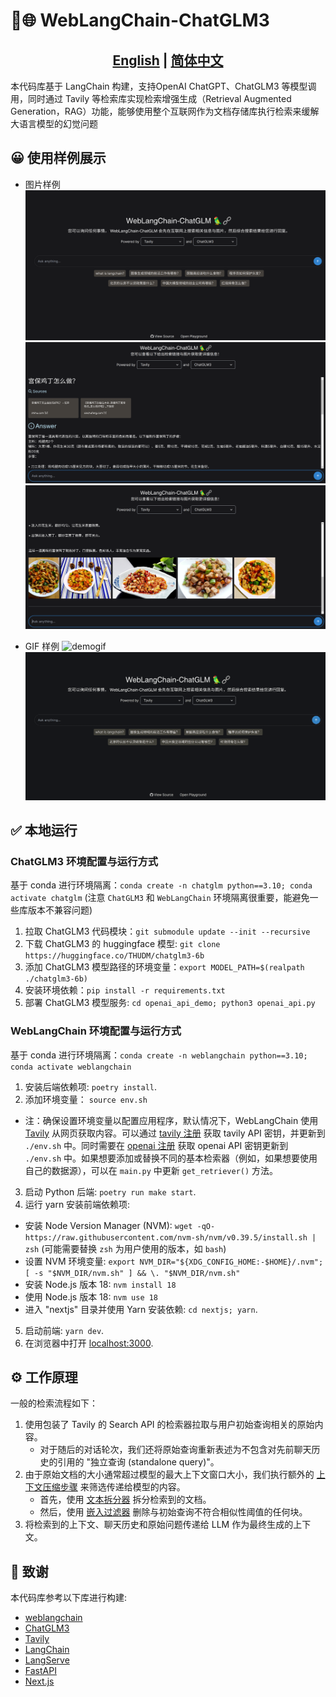 # 🦜️🌐 WebLangChain-ChatGLM3

## <div align="center"><b><a href="README.md">English</a> | <a href="README_CN.md">简体中文</a></b></div>

本代码库基于 LangChain 构建，支持OpenAI ChatGPT、ChatGLM3 等模型调用，同时通过 Tavily 等检索库实现检索增强生成（Retrieval Augmented Generation，RAG）功能，能够使用整个互联网作为文档存储库执行检索来缓解大语言模型的幻觉问题

## 😀 使用样例展示
- 图片样例
![website](./assets/image.png)
![demo1-1](./assets/demo1_1.png)
![demo1-2](./assets/demo1_2.png)

- GIF 样例
![demogif](./assets/demo.gif)
![demogif2](./assets/demo2.gif)

## ✅ 本地运行

### ChatGLM3 环境配置与运行方式
基于 conda 进行环境隔离：`conda create -n chatglm python==3.10; conda activate chatglm` (注意 `ChatGLM3` 和 `WebLangChain` 环境隔离很重要，能避免一些库版本不兼容问题)

1. 拉取 ChatGLM3 代码模块：`git submodule update --init --recursive`
2. 下载 ChatGLM3 的 huggingface 模型: `git clone https://huggingface.co/THUDM/chatglm3-6b`
3. 添加 ChatGLM3 模型路径的环境变量：`export MODEL_PATH=$(realpath ./chatglm3-6b)`
4. 安装环境依赖：`pip install -r requirements.txt`
5. 部署 ChatGLM3 模型服务: `cd openai_api_demo; python3 openai_api.py`

### WebLangChain 环境配置与运行方式

基于 conda 进行环境隔离：`conda create -n weblangchain python==3.10; conda activate weblangchain`

1. 安装后端依赖项: `poetry install`.
2. 添加环境变量： `source env.sh`
  - 注：确保设置环境变量以配置应用程序，默认情况下，WebLangChain 使用 [Tavily](https://tavily.com) 从网页获取内容。可以通过 [tavily 注册](https://tavily.com/) 获取 tavily API 密钥，并更新到 `./env.sh` 中。同时需要在 [openai 注册](https://openai.com/blog/openai-api) 获取 openai API 密钥更新到 `./env.sh` 中。如果想要添加或替换不同的基本检索器（例如，如果想要使用自己的数据源），可以在 `main.py` 中更新 `get_retriever()` 方法。
3. 启动 Python 后端: `poetry run make start`.
4. 运行 yarn 安装前端依赖项:
  - 安装 Node Version Manager (NVM): `wget -qO- https://raw.githubusercontent.com/nvm-sh/nvm/v0.39.5/install.sh | zsh` (可能需要替换 `zsh` 为用户使用的版本，如 `bash`)
  - 设置 NVM 环境变量: `export NVM_DIR="${XDG_CONFIG_HOME:-$HOME}/.nvm"; [ -s "$NVM_DIR/nvm.sh" ] && \. "$NVM_DIR/nvm.sh"`
  - 安装 Node.js 版本 18: `nvm install 18`
  - 使用 Node.js 版本 18: `nvm use 18`
  - 进入 "nextjs" 目录并使用 Yarn 安装依赖: `cd nextjs; yarn`.

5. 启动前端: `yarn dev`.
6. 在浏览器中打开 [localhost:3000](http://localhost:3000).


## ⚙️ 工作原理

一般的检索流程如下：

1. 使用包装了 Tavily 的 Search API 的检索器拉取与用户初始查询相关的原始内容。
    - 对于随后的对话轮次，我们还将原始查询重新表述为不包含对先前聊天历史的引用的 "独立查询 (standalone query)"。
2. 由于原始文档的大小通常超过模型的最大上下文窗口大小，我们执行额外的 [上下文压缩步骤](https://python.langchain.com/docs/modules/data_connection/retrievers/contextual_compression/) 来筛选传递给模型的内容。
    - 首先，使用 [文本拆分器](https://python.langchain.com/docs/modules/data_connection/document_transformers/) 拆分检索到的文档。
    - 然后，使用 [嵌入过滤器](https://python.langchain.com/docs/modules/data_connection/retrievers/contextual_compression/#embeddingsfilter) 删除与初始查询不符合相似性阈值的任何块。
3. 将检索到的上下文、聊天历史和原始问题传递给 LLM 作为最终生成的上下文。

## 🤗 致谢
本代码库参考以下库进行构建:

- [weblangchain](https://github.com/langchain-ai/weblangchain)
- [ChatGLM3](https://github.com/THUDM/ChatGLM3/)
- [Tavily](https://tavily.com)
- [LangChain](https://github.com/langchain-ai/langchain/)
- [LangServe](https://github.com/langchain-ai/langserve)
- [FastAPI](https://fastapi.tiangolo.com/)
- [Next.js](https://nextjs.org)

